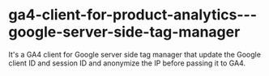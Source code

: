 # ga4-client-for-product-analytics---google-server-side-tag-manager
It's a GA4 client for Google server side tag manager that update the Google client ID and session ID and anonymize the IP before passing it to GA4. 
